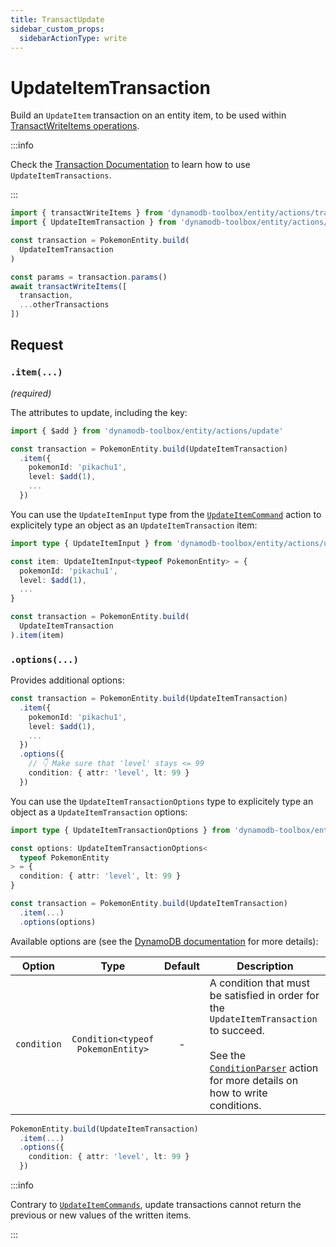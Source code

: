 ```yaml
---
title: TransactUpdate
sidebar_custom_props:
  sidebarActionType: write
---
```


# UpdateItemTransaction

Build an `UpdateItem` transaction on an entity item, to be used within [TransactWriteItems operations](https://docs.aws.amazon.com/amazondynamodb/latest/APIReference/API_TransactWriteItems.html).

:::info

Check the [Transaction Documentation](../9-transactions/index.md) to learn how to use `UpdateItemTransactions`.

:::

```ts
import { transactWriteItems } from 'dynamodb-toolbox/entity/actions/transactWrite'
import { UpdateItemTransaction } from 'dynamodb-toolbox/entity/actions/transactUpdate'

const transaction = PokemonEntity.build(
  UpdateItemTransaction
)

const params = transaction.params()
await transactWriteItems([
  transaction,
  ...otherTransactions
])
```

## Request

### `.item(...)`

<p style={{ marginTop: '-15px' }}><i>(required)</i></p>

The attributes to update, including the key:

```ts
import { $add } from 'dynamodb-toolbox/entity/actions/update'

const transaction = PokemonEntity.build(UpdateItemTransaction)
  .item({
    pokemonId: 'pikachu1',
    level: $add(1),
    ...
  })
```

You can use the `UpdateItemInput` type from the [`UpdateItemCommand`](../3-update-item/index.md) action to explicitely type an object as an `UpdateItemTransaction` item:

```ts
import type { UpdateItemInput } from 'dynamodb-toolbox/entity/actions/update'

const item: UpdateItemInput<typeof PokemonEntity> = {
  pokemonId: 'pikachu1',
  level: $add(1),
  ...
}

const transaction = PokemonEntity.build(
  UpdateItemTransaction
).item(item)
```

### `.options(...)`

Provides additional options:

```ts
const transaction = PokemonEntity.build(UpdateItemTransaction)
  .item({
    pokemonId: 'pikachu1',
    level: $add(1),
    ...
  })
  .options({
    // 👇 Make sure that 'level' stays <= 99
    condition: { attr: 'level', lt: 99 }
  })
```

You can use the `UpdateItemTransactionOptions` type to explicitely type an object as a `UpdateItemTransaction` options:

```ts
import type { UpdateItemTransactionOptions } from 'dynamodb-toolbox/entity/actions/transactUpdate'

const options: UpdateItemTransactionOptions<
  typeof PokemonEntity
> = {
  condition: { attr: 'level', lt: 99 }
}

const transaction = PokemonEntity.build(UpdateItemTransaction)
  .item(...)
  .options(options)
```

Available options are (see the [DynamoDB documentation](https://docs.aws.amazon.com/amazondynamodb/latest/APIReference/API_TransactWriteItems.html#API_TransactWriteItems_RequestParameters) for more details):

| Option      |               Type                | Default | Description                                                                                                                                                                                                                          |
| ----------- | :-------------------------------: | :-----: | ------------------------------------------------------------------------------------------------------------------------------------------------------------------------------------------------------------------------------------ |
| `condition` | `Condition<typeof PokemonEntity>` |    -    | A condition that must be satisfied in order for the `UpdateItemTransaction` to succeed.<br/><br/>See the [`ConditionParser`](../17-parse-condition/index.md#building-conditions) action for more details on how to write conditions. |

```ts
PokemonEntity.build(UpdateItemTransaction)
  .item(...)
  .options({
    condition: { attr: 'level', lt: 99 }
  })
```

:::info

Contrary to [`UpdateItemCommands`](../3-update-item/index.md), update transactions cannot return the previous or new values of the written items.

:::

